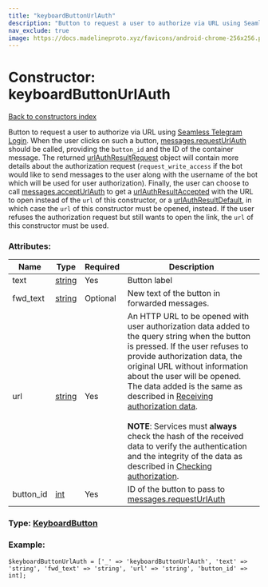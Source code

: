 ```yaml
---
title: "keyboardButtonUrlAuth"
description: "Button to request a user to authorize via URL using Seamless Telegram Login. When the user clicks on such a button, messages.requestUrlAuth should be called, providing the button_id and the ID of the container message. The returned urlAuthResultRequest object will contain more details about the authorization request (request_write_access if the bot would like to send messages to the user along with the username of the bot which will be used for user authorization). Finally, the user can choose to call messages.acceptUrlAuth to get a urlAuthResultAccepted with the URL to open instead of the url of this constructor, or a urlAuthResultDefault, in which case the url of this constructor must be opened, instead. If the user refuses the authorization request but still wants to open the link, the url of this constructor must be used."
nav_exclude: true
image: https://docs.madelineproto.xyz/favicons/android-chrome-256x256.png
---
```

# Constructor: keyboardButtonUrlAuth  
[Back to constructors index](/API_docs/constructors/index.html)



Button to request a user to authorize via URL using [Seamless Telegram Login](https://telegram.org/blog/privacy-discussions-web-bots#meet-seamless-web-bots). When the user clicks on such a button, [messages.requestUrlAuth](../methods/messages.requestUrlAuth.html) should be called, providing the `button_id` and the ID of the container message. The returned [urlAuthResultRequest](../constructors/urlAuthResultRequest.html) object will contain more details about the authorization request (`request_write_access` if the bot would like to send messages to the user along with the username of the bot which will be used for user authorization). Finally, the user can choose to call [messages.acceptUrlAuth](../methods/messages.acceptUrlAuth.html) to get a [urlAuthResultAccepted](../constructors/urlAuthResultAccepted.html) with the URL to open instead of the `url` of this constructor, or a [urlAuthResultDefault](../constructors/urlAuthResultDefault.html), in which case the `url` of this constructor must be opened, instead. If the user refuses the authorization request but still wants to open the link, the `url` of this constructor must be used.

### Attributes:

| Name     |    Type       | Required | Description |
|----------|---------------|----------|-------------|
|text|[string](/API_docs/types/string.html) | Yes|Button label|
|fwd\_text|[string](/API_docs/types/string.html) | Optional|New text of the button in forwarded messages.|
|url|[string](/API_docs/types/string.html) | Yes|An HTTP URL to be opened with user authorization data added to the query string when the button is pressed. If the user refuses to provide authorization data, the original URL without information about the user will be opened. The data added is the same as described in [Receiving authorization data](https://core.telegram.org/widgets/login#receiving-authorization-data).<br><br>**NOTE**: Services must **always** check the hash of the received data to verify the authentication and the integrity of the data as described in [Checking authorization](https://core.telegram.org/widgets/login#checking-authorization).|
|button\_id|[int](/API_docs/types/int.html) | Yes|ID of the button to pass to [messages.requestUrlAuth](../methods/messages.requestUrlAuth.html)|



### Type: [KeyboardButton](/API_docs/types/KeyboardButton.html)


### Example:

```
$keyboardButtonUrlAuth = ['_' => 'keyboardButtonUrlAuth', 'text' => 'string', 'fwd_text' => 'string', 'url' => 'string', 'button_id' => int];
```  
